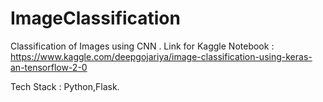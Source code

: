 # ImageClassification
Classification of Images using CNN .
Link for Kaggle Notebook : https://www.kaggle.com/deepgojariya/image-classification-using-keras-an-tensorflow-2-0

Tech Stack : Python,Flask.
